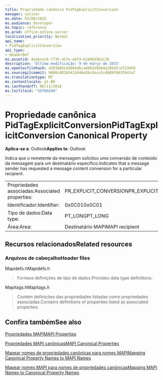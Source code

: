 ```yaml
---
title: Propriedade canônica PidTagExplicitConversion
manager: soliver
ms.date: 03/09/2015
ms.audience: Developer
ms.topic: reference
ms.prod: office-online-server
localization_priority: Normal
api_name:
- PidTagExplicitConversion
api_type:
- HeaderDef
ms.assetid: 8aabcec6-f735-41fe-a5f4-61d4635b2c58
description: 'Última modificação: 9 de março de 2015'
ms.openlocfilehash: 430366614d0b4d6ca60b539264a185d1caf23420
ms.sourcegitcommit: 9d60cd82b5413446e5bc8ace2cd689f683fb41a7
ms.translationtype: MT
ms.contentlocale: pt-BR
ms.lasthandoff: 06/11/2018
ms.locfileid: "19769244"
---
```

# <a name="pidtagexplicitconversion-canonical-property"></a><span data-ttu-id="ea1f9-103">Propriedade canônica PidTagExplicitConversion</span><span class="sxs-lookup"><span data-stu-id="ea1f9-103">PidTagExplicitConversion Canonical Property</span></span>

  
  
<span data-ttu-id="ea1f9-104">**Aplica-se a**: Outlook</span><span class="sxs-lookup"><span data-stu-id="ea1f9-104">**Applies to**: Outlook</span></span> 
  
<span data-ttu-id="ea1f9-105">Indica que o remetente da mensagem solicitou uma conversão de conteúdo da mensagem para um destinatário específico.</span><span class="sxs-lookup"><span data-stu-id="ea1f9-105">Indicates that a message sender has requested a message content conversion for a particular recipient.</span></span>
  
|||
|:-----|:-----|
|<span data-ttu-id="ea1f9-106">Propriedades associadas:</span><span class="sxs-lookup"><span data-stu-id="ea1f9-106">Associated properties:</span></span>  <br/> |<span data-ttu-id="ea1f9-107">PR_EXPLICIT_CONVERSION</span><span class="sxs-lookup"><span data-stu-id="ea1f9-107">PR_EXPLICIT_CONVERSION</span></span>  <br/> |
|<span data-ttu-id="ea1f9-108">Identificador:</span><span class="sxs-lookup"><span data-stu-id="ea1f9-108">Identifier:</span></span>  <br/> |<span data-ttu-id="ea1f9-109">0x0C01</span><span class="sxs-lookup"><span data-stu-id="ea1f9-109">0x0C01</span></span>  <br/> |
|<span data-ttu-id="ea1f9-110">Tipo de dados:</span><span class="sxs-lookup"><span data-stu-id="ea1f9-110">Data type:</span></span>  <br/> |<span data-ttu-id="ea1f9-111">PT_LONG</span><span class="sxs-lookup"><span data-stu-id="ea1f9-111">PT_LONG</span></span>  <br/> |
|<span data-ttu-id="ea1f9-112">Área:</span><span class="sxs-lookup"><span data-stu-id="ea1f9-112">Area:</span></span>  <br/> |<span data-ttu-id="ea1f9-113">Destinatário MAPI</span><span class="sxs-lookup"><span data-stu-id="ea1f9-113">MAPI recipient</span></span>  <br/> |
   
## <a name="related-resources"></a><span data-ttu-id="ea1f9-114">Recursos relacionados</span><span class="sxs-lookup"><span data-stu-id="ea1f9-114">Related resources</span></span>

### <a name="header-files"></a><span data-ttu-id="ea1f9-115">Arquivos de cabeçalho</span><span class="sxs-lookup"><span data-stu-id="ea1f9-115">Header files</span></span>

<span data-ttu-id="ea1f9-116">Mapidefs.h</span><span class="sxs-lookup"><span data-stu-id="ea1f9-116">Mapidefs.h</span></span>
  
> <span data-ttu-id="ea1f9-117">Fornece definições de tipo de dados.</span><span class="sxs-lookup"><span data-stu-id="ea1f9-117">Provides data type definitions.</span></span>
    
<span data-ttu-id="ea1f9-118">Mapitags.h</span><span class="sxs-lookup"><span data-stu-id="ea1f9-118">Mapitags.h</span></span>
  
> <span data-ttu-id="ea1f9-119">Contém definições das propriedades listadas como propriedades associadas.</span><span class="sxs-lookup"><span data-stu-id="ea1f9-119">Contains definitions of properties listed as associated properties.</span></span>
    
## <a name="see-also"></a><span data-ttu-id="ea1f9-120">Confira também</span><span class="sxs-lookup"><span data-stu-id="ea1f9-120">See also</span></span>



[<span data-ttu-id="ea1f9-121">Propriedades MAPI</span><span class="sxs-lookup"><span data-stu-id="ea1f9-121">MAPI Properties</span></span>](mapi-properties.md)
  
[<span data-ttu-id="ea1f9-122">Propriedades MAPI canônicas</span><span class="sxs-lookup"><span data-stu-id="ea1f9-122">MAPI Canonical Properties</span></span>](mapi-canonical-properties.md)
  
[<span data-ttu-id="ea1f9-123">Mapear nomes de propriedades canônicas para nomes MAPI</span><span class="sxs-lookup"><span data-stu-id="ea1f9-123">Mapping Canonical Property Names to MAPI Names</span></span>](mapping-canonical-property-names-to-mapi-names.md)
  
[<span data-ttu-id="ea1f9-124">Mapear nomes MAPI para nomes de propriedades canônicas</span><span class="sxs-lookup"><span data-stu-id="ea1f9-124">Mapping MAPI Names to Canonical Property Names</span></span>](mapping-mapi-names-to-canonical-property-names.md)

